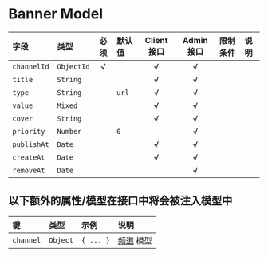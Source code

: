 # Banner Model

字段        | 类型       | 必须 | 默认值   | Client 接口 | Admin 接口 | 限制条件 | 说明
:---------- | :--------- | :--: | :------- | :---------: | :--------: | :------- | :----
`channelId` | `ObjectId` | √    |          | √           | √          |          |
`title`     | `String`   |      |          | √           | √          |          |
`type`      | `String`   |      | `url`    | √           | √          |          |
`value`     | `Mixed`    |      |          | √           | √          |          |
`cover`     | `String`   |      |          | √           | √          |          |
`priority`  | `Number`   |      | `0`      |             | √          |          |
`publishAt` | `Date`     |      |          | √           | √          |          |
`createAt`  | `Date`     |      |          | √           | √          |          |
`removeAt`  | `Date`     |      |          |             | √          |          |

## 以下额外的属性/模型在接口中将会被注入模型中

键        | 类型     | 示例      | 说明
:-------- | :------- | :-------- | :------------------------
`channel` | `Object` | `{ ... }` | [频道][ChannelModel] 模型



[ChannelModel]: ./channel.md
